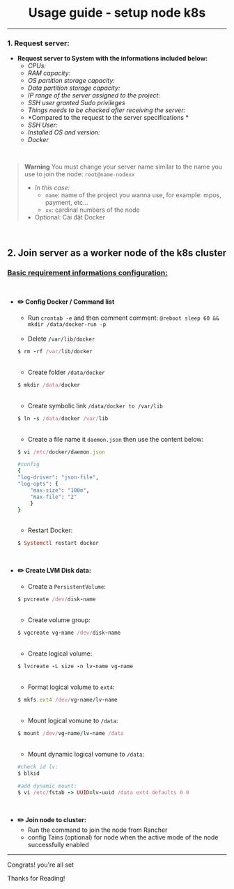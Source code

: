 <h1 align="center"> Usage guide - setup node k8s </h1> 

---

### 1. Request server:
- **Request server to System with the informations included below:**
  - *CPUs:*
  - *RAM capacity:*
  - *OS partition storage capacity:*
  - *Data partition storage capacity:*
  - *IP range of the server assigned to the project:*
  - *SSH user granted Sudo privileges*
  - *Things needs to be checked after receiving the server:*
  - *Compared to the request to the server specifications *
  - *SSH User:*
  - *Installed OS and version:*
  - *Docker*

<br>

> **Warning** You must change your server name similar to the name you use to join the node: `root@name-nodexx`
> - *In this case:*
>   - `name`: name of the project you wanna use, for example: mpos, payment, etc...
>   - `xx`: cardinal numbers of the node
> - Optional: Cài đặt Docker

<br>

## 2. Join server as a worker node of the k8s cluster

### <ins>Basic requirement informations configuration:</ins>

<br>

- **✏️ Config Docker / Command list**

  - Run `crontab -e` and then comment comment: `@reboot sleep 60 && mkdir /data/docker-run -p`
  
  <br>
  
  - Delete `/var/lib/docker`
  ```ruby
  $ rm -rf /var/lib/docker
  ```
  
  <br>

  - Create folder `/data/docker` 
  ```ruby
  $ mkdir /data/docker
  ```

  <br>

  - Create symbolic link `/data/docker to /var/lib`
  ```ruby
  $ ln -s /data/docker /var/lib
  ```

  <br>

  - Create a file name it `daemon.json` then use the content below:
  ```ruby
  $ vi /etc/docker/daemon.json

  #config
  {
  "log-driver": "json-file",
  "log-opts": {
      "max-size": "100m",
      "max-file": "2"
      }
  }
  ```

  <br>

  - Restart Docker: 
  ```ruby
  $ Systemctl restart docker
  ```
  
<br>

- **✏️ Create LVM Disk data:**
  - Create a `PersistentVolume`: 
  ```ruby
  $ pvcreate /dev/disk-name
  ```
  
  <br>

  - Create volume group: 
  ```ruby
  $ vgcreate vg-name /dev/disk-name
  ```
  
  <br>

  - Create logical volume: 
  ```ruby
  $ lvcreate -L size -n lv-name vg-name
  ```
  
  <br>

  - Format logical volume to `ext4`: 
  ```ruby
  $ mkfs.ext4 /dev/vg-name/lv-name
  ```
  
  <br>

  - Mount logical vomune to `/data`:
  ```ruby
  $ mount /dev/vg-name/lv-name /data
  ```
  
  <br>

  - Mount dynamic logical vomune to `/data`:
  ```ruby
  #check id lv: 
  $ blkid
    
  #add dynamic mount:
  $ vi /etc/fstab -> UUID=lv-uuid /data ext4 defaults 0 0
  ```

<br>

- **✏️ Join node to cluster:**
  - Run the command to join the node from Rancher
  - config Tains (optional) for node when the active mode of the node successfully enabled

---

Congrats! you're all set

Thanks for Reading!
